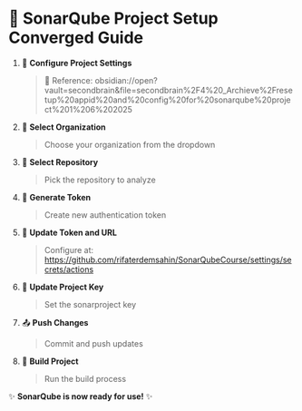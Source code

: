 # 🌟 SonarQube Project Setup Converged Guide

1. 🔧 **Configure Project Settings**
    > 📝 Reference: obsidian://open?vault=secondbrain&file=secondbrain%2F4%20_Archieve%2Fresetup%20appid%20and%20config%20for%20sonarqube%20project%201%206%202025

2. 🏢 **Select Organization**
    > Choose your organization from the dropdown

3. 📁 **Select Repository**
    > Pick the repository to analyze

4. 🔑 **Generate Token**
    > Create new authentication token

5. 🔄 **Update Token and URL**
    > Configure at: https://github.com/rifaterdemsahin/SonarQubeCourse/settings/secrets/actions

6. 🎯 **Update Project Key**
    > Set the sonarproject key

7. 📤 **Push Changes**
    > Commit and push updates

8. 🚀 **Build Project**
    > Run the build process

✨ **SonarQube is now ready for use!** ✨
